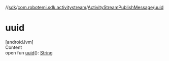 //[sdk](../../../index.md)/[com.robotemi.sdk.activitystream](../index.md)/[ActivityStreamPublishMessage](index.md)/[uuid](uuid.md)



# uuid  
[androidJvm]  
Content  
open fun [uuid](uuid.md)(): [String](https://developer.android.com/reference/kotlin/java/lang/String.html)  



